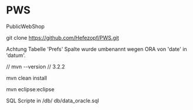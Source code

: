PWS
===

PublicWebShop

git clone https://github.com/Hefezopf/PWS.git

Achtung Tabelle 'Prefs' Spalte wurde umbenannt wegen ORA von 'date' in 'datum'.

// mvn --version // 3.2.2

mvn clean install

mvn eclipse:eclipse

SQL Scripte in /db/
db/data_oracle.sql
